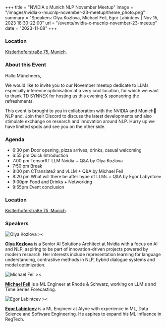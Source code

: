 +++
title = "NVIDIA x Munich NLP November Meetup"
image = "/images/nvidia-x-mucnlp-november-23-meetup/theme_photo.png"
summary = "Speakers: Olya Kozlova, Michael Feil, Egor Labintcev | Nov 15, 2023 18:30-22:00"
url = "/events/nvidia-x-mucnlp-november-23-meetup"
date = "2023-11-08"
+++


### Location

[Kistlerhoferstraße 75, Munich](https://www.google.com/maps/search/?api=1&query=48.094833%2C%2011.524512).


### About this Event

Hallo Münchners,

We would like to invite you to our November meetup dedicate to LLMs especially inference optimisation at a very cool location, for which we want to thank TD SYNNEX for hosting us this evening & sponsoring the refreshments.

This event is brought to you in collaboration with the NVIDIA and Munich🥨NLP and. Join their Discord to discuss the latest developments and also stimulate exchange on research and innovation around NLP.
Hurry up we have limited spots and see you on the other side.


### Agenda

- 6:30 pm Door opening, pizza arrives, drinks, casual welcoming
- 6:55 pm Quick Introduction
- 7:00 pm TensorRT LLM Nvidia + Q&A by Olya Kozlova
- 7:50 pm Break
- 8:00 pm CTranslate2 and vLLM + Q&A by Michael Feil
- 8:20 pm What will there be after hype of LLMs + Q&A by Egor Labyntcev
- 9:00pm Food and Drinks + Networking
- 9:55pm Event conclusion


### Location

[Kistlerhoferstraße 75, Munich](https://www.google.com/maps/search/?api=1&query=48.094833%2C%2011.524512).

### Speakers

![Olya Kozlova ><](https://media.licdn.com/dms/image/D4E03AQFx6fygex45Lw/profile-displayphoto-shrink_800_800/0/1665055684934?e=1703721600&v=beta&t=2BM8933iAVkD4OTxJhNbyFYjnNOsrFFeZsrg_iJixys) 

[**Olya Kozlova**](https://www.linkedin.com/in/olya-kozlova/) 
is a Senior AI Solutions Architect at Nvidia with a focus on AI and NLP, aspiring to be part of innovation-driven projects powered by modern research. Her interests include representation learning for language understanding, contrastive methods in NLP, hybrid dialogue systems and model optimization.

![Michael Feil ><](https://media.licdn.com/dms/image/C4E03AQHB3XR42nAiug/profile-displayphoto-shrink_800_800/0/1655298299718?e=1703721600&v=beta&t=HwKCq7SndAfFd_SAscynsf0eo0FOQLmwH6iMak8oovY) 

[**Michael Feil**](https://www.linkedin.com/in/michael-feil/) is a ML Engineer at Rhode & Schwarz, working on LLM's and Time Series Forecasting.

![Egor Labintcev ><](https://media.licdn.com/dms/image/C4E03AQHiNbvf77ovHA/profile-displayphoto-shrink_800_800/0/1634482588375?e=1703721600&v=beta&t=AVML8n9koNoR9rUljXAwPV2cFFcgOiccgpQR3o4AD3U) 

[**Egor Labintcev**](https://www.linkedin.com/in/egorlabintcev/) is a ML Engineer at Alyne with experience in ML, Data Science and Software Engineering. He aspires to expand his ML influence in RegTech.

